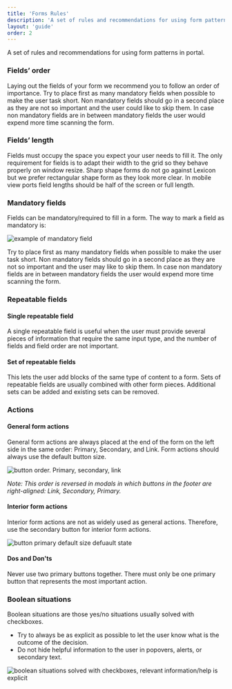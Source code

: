 ```yaml
---
title: 'Forms Rules'
description: 'A set of rules and recommendations for using form patterns in portal.'
layout: 'guide'
order: 2
---
```


A set of rules and recommendations for using form patterns in portal.

### Fields’ order

Laying out the fields of your form we recommend you to follow an order of importance. Try to place first as many mandatory fields when possible to make the user task short. Non mandatory fields should go in a second place as they are not so important and the user could like to skip them. In case non mandatory fields are in between mandatory fields the user would expend more time scanning the form.

### Fields’ length

Fields must occupy the space you expect your user needs to fill it. The only requirement for fields is to adapt their width to the grid so they behave properly on window resize. Sharp shape forms do not go against Lexicon but we prefer rectangular shape form as they look more clear.
In mobile view ports field lengths should be half of the screen or full length.

### Mandatory fields

Fields can be mandatory/required to fill in a form. The way to mark a field as mandatory is:

![example of mandatory field](/images/lexicon/InputMandatory.jpg)

Try to place first as many mandatory fields when possible to make the user task short. Non mandatory fields should go in a second place as they are not so important and the user may like to skip them. In case non mandatory fields are in between mandatory fields the user would expend more time scanning the form.

### Repeatable fields

#### Single repeatable field

A single repeatable field is useful when the user must provide several pieces of information that require the same input type, and the number of fields and field order are not important.

#### Set of repeatable fields

This lets the user add blocks of the same type of content to a form. Sets of repeatable fields are usually combined with other form pieces. Additional sets can be added and existing sets can be removed.

### Actions

#### General form actions

General form actions are always placed at the end of the form on the left side in the same order: Primary, Secondary, and Link. Form actions should always use the default button size.

![button order. Primary, secondary, link](/images/lexicon/ButtonOrder.jpg)

_Note: This order is reversed in modals in which buttons in the footer are right-aligned: Link, Secondary, Primary._

#### Interior form actions

Interior form actions are not as widely used as general actions. Therefore, use the secondary button for interior form actions.

![button primary default size defuault state](/images/lexicon/ButtonIconSecondary.jpg)

#### Dos and Don'ts

Never use two primary buttons together. There must only be one primary button that represents the most important action.

<!--
<div class="row">
	<div class="dodont col-lg">
		<img class="do" src="/images/lexicon/FormButtonPrimaryDo.jpg" alt="Two butons, primary and secondary.">
		<p class="do">Do</p>
	</div>
	<div class="dodont col-lg">
		<img class="dont" src="/images/lexicon/FormButtonPrimaryDont.jpg" alt="Two butons, both primary">
		<p class="dont">Don't</p>
	</div>
</div>

Always use concrete words, rather than general words such as "Ok".

<div class="row">
	<div class="dodont col-lg">
		<img class="do" src="/images/lexicon/FormButtonPrimaryTextDo.jpg" alt="Primary button with text Done">
		<p class="do">Do</p>
	</div>
	<div class="dodont col-lg">
		<img class="dont" src="/images/lexicon/FormButtonPrimaryTextDont.jpg" alt="Primary button with text Ok">
		<p class="dont">Don't</p>
	</div>
</div> -->

### Boolean situations

Boolean situations are those yes/no situations usually solved with checkboxes.

-   Try to always be as explicit as possible to let the user know what is the outcome of the decision.
-   Do not hide helpful information to the user in popovers, alerts, or secondary text.

![boolean situations solved with checkboxes, relevant information/help is explicit](/images/lexicon/FormBooleanSituations.jpg)
